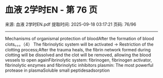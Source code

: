 # 血液 2学时EN - 第 76 页

来源: 血液 2学时EN.pdf
提取时间: 2025-09-18 03:17:21
页码: 76/96

---

Mechanisms of organismal protection of bloodAfter the formation of blood clots。。。（4） The fibrinolytic system will be activated → Restriction of the clotting process;After the trauma heals, the fibrin network formed during clotting will be dissolved and the clot will be removed, allowing the blood vessels to open againFibrinolytic system: fibrinogen, fibrinogen activator, fibrinolytic enzymes and fibrinolytic inhibitors
plasmin: The most powerful protease in plasmaSoluble small peptidesadsorption